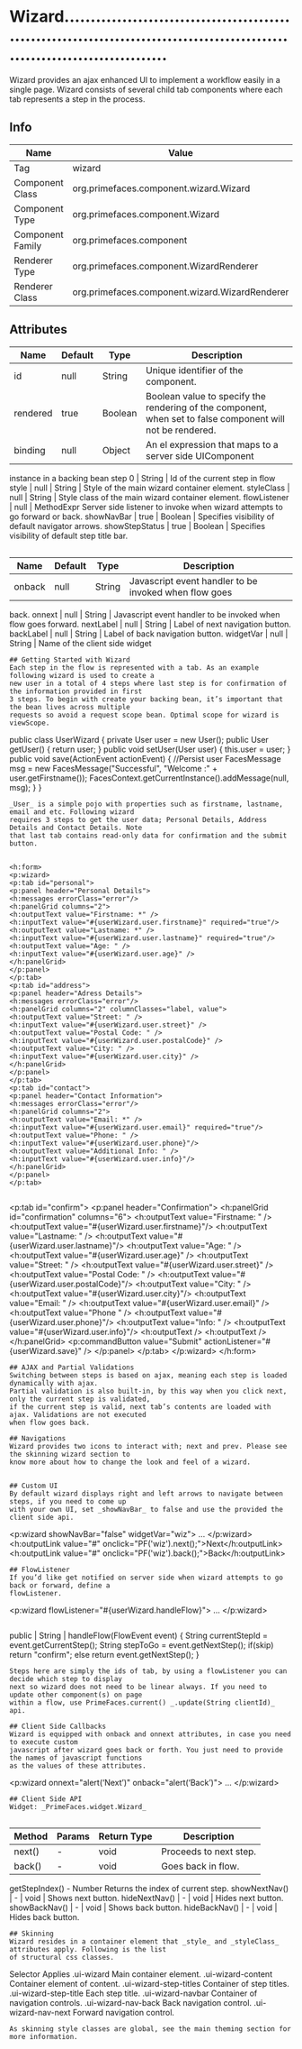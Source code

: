# Wizard..............................................................................................................................

Wizard provides an ajax enhanced UI to implement a workflow easily in a single page. Wizard
consists of several child tab components where each tab represents a step in the process.

## Info

| Name | Value |
| - | - |
| Tag | wizard
| Component Class | org.primefaces.component.wizard.Wizard
| Component Type | org.primefaces.component.Wizard
| Component Family | org.primefaces.component |
| Renderer Type | org.primefaces.component.WizardRenderer
| Renderer Class | org.primefaces.component.wizard.WizardRenderer

## Attributes

| Name | Default | Type | Description | 
| --- | --- | --- | --- |
id | null | String | Unique identifier of the component.
rendered | true | Boolean | Boolean value to specify the rendering of the component, when set to false component will not be rendered.
binding | null | Object | An el expression that maps to a server side UIComponent
instance in a backing bean
step 0 | String | Id of the current step in flow
style | null | String | Style of the main wizard container element.
styleClass | null | String | Style class of the main wizard container element.
flowListener | null | MethodExpr Server side listener to invoke when wizard attempts to go
forward or back.
showNavBar | true | Boolean | Specifies visibility of default navigator arrows.
showStepStatus | true | Boolean | Specifies visibility of default step title bar.
```

```
| Name | Default | Type | Description | 
| --- | --- | --- | --- |
onback | null | String | Javascript event handler to be invoked when flow goes
back.
onnext | null | String | Javascript event handler to be invoked when flow goes
forward.
nextLabel | null | String | Label of next navigation button.
backLabel | null | String | Label of back navigation button.
widgetVar | null | String | Name of the client side widget
```
## Getting Started with Wizard
Each step in the flow is represented with a tab. As an example following wizard is used to create a
new user in a total of 4 steps where last step is for confirmation of the information provided in first
3 steps. To begin with create your backing bean, it’s important that the bean lives across multiple
requests so avoid a request scope bean. Optimal scope for wizard is viewScope.

```
public class UserWizard {
private User user = new User();
public User getUser() {
return user;
}
public void setUser(User user) {
this.user = user;
}
public void save(ActionEvent actionEvent) {
//Persist user
FacesMessage msg = new FacesMessage("Successful",
"Welcome :" + user.getFirstname());
FacesContext.getCurrentInstance().addMessage(null, msg);
}
}
```
_User_ is a simple pojo with properties such as firstname, lastname, email and etc. Following wizard
requires 3 steps to get the user data; Personal Details, Address Details and Contact Details. Note
that last tab contains read-only data for confirmation and the submit button.


<h:form>
<p:wizard>
<p:tab id="personal">
<p:panel header="Personal Details">
<h:messages errorClass="error"/>
<h:panelGrid columns="2">
<h:outputText value="Firstname: *" />
<h:inputText value="#{userWizard.user.firstname}" required="true"/>
<h:outputText value="Lastname: *" />
<h:inputText value="#{userWizard.user.lastname}" required="true"/>
<h:outputText value="Age: " />
<h:inputText value="#{userWizard.user.age}" />
</h:panelGrid>
</p:panel>
</p:tab>
<p:tab id="address">
<p:panel header="Adress Details">
<h:messages errorClass="error"/>
<h:panelGrid columns="2" columnClasses="label, value">
<h:outputText value="Street: " />
<h:inputText value="#{userWizard.user.street}" />
<h:outputText value="Postal Code: " />
<h:inputText value="#{userWizard.user.postalCode}" />
<h:outputText value="City: " />
<h:inputText value="#{userWizard.user.city}" />
</h:panelGrid>
</p:panel>
</p:tab>
<p:tab id="contact">
<p:panel header="Contact Information">
<h:messages errorClass="error"/>
<h:panelGrid columns="2">
<h:outputText value="Email: *" />
<h:inputText value="#{userWizard.user.email}" required="true"/>
<h:outputText value="Phone: " />
<h:inputText value="#{userWizard.user.phone}"/>
<h:outputText value="Additional Info: " />
<h:inputText value="#{userWizard.user.info}"/>
</h:panelGrid>
</p:panel>
</p:tab>


```
<p:tab id="confirm">
<p:panel header="Confirmation">
<h:panelGrid id="confirmation" columns="6">
<h:outputText value="Firstname: " />
<h:outputText value="#{userWizard.user.firstname}"/>
<h:outputText value="Lastname: " />
<h:outputText value="#{userWizard.user.lastname}"/>
<h:outputText value="Age: " />
<h:outputText value="#{userWizard.user.age}" />
<h:outputText value="Street: " />
<h:outputText value="#{userWizard.user.street}" />
<h:outputText value="Postal Code: " />
<h:outputText value="#{userWizard.user.postalCode}"/>
<h:outputText value="City: " />
<h:outputText value="#{userWizard.user.city}"/>
<h:outputText value="Email: " />
<h:outputText value="#{userWizard.user.email}" />
<h:outputText value="Phone " />
<h:outputText value="#{userWizard.user.phone}"/>
<h:outputText value="Info: " />
<h:outputText value="#{userWizard.user.info}"/>
<h:outputText />
<h:outputText />
</h:panelGrid>
<p:commandButton value="Submit" actionListener="#{userWizard.save}" />
</p:panel>
</p:tab>
</p:wizard>
</h:form>
```
## AJAX and Partial Validations
Switching between steps is based on ajax, meaning each step is loaded dynamically with ajax.
Partial validation is also built-in, by this way when you click next, only the current step is validated,
if the current step is valid, next tab’s contents are loaded with ajax. Validations are not executed
when flow goes back.

## Navigations
Wizard provides two icons to interact with; next and prev. Please see the skinning wizard section to
know more about how to change the look and feel of a wizard.


## Custom UI
By default wizard displays right and left arrows to navigate between steps, if you need to come up
with your own UI, set _showNavBar_ to false and use the provided the client side api.

```
<p:wizard showNavBar="false" widgetVar="wiz">
...
</p:wizard>
<h:outputLink value="#" onclick="PF('wiz').next();">Next</h:outputLink>
<h:outputLink value="#" onclick="PF('wiz').back();">Back</h:outputLink>
```
## FlowListener
If you’d like get notified on server side when wizard attempts to go back or forward, define a
flowListener.

```
<p:wizard flowListener="#{userWizard.handleFlow}">
...
</p:wizard>
```
```
public | String | handleFlow(FlowEvent event) {
String currentStepId = event.getCurrentStep();
String stepToGo = event.getNextStep();
if(skip)
return "confirm";
else
return event.getNextStep();
}
```
Steps here are simply the ids of tab, by using a flowListener you can decide which step to display
next so wizard does not need to be linear always. If you need to update other component(s) on page
within a flow, use PrimeFaces.current() _.update(String clientId)_ api.

## Client Side Callbacks
Wizard is equipped with onback and onnext attributes, in case you need to execute custom
javascript after wizard goes back or forth. You just need to provide the names of javascript functions
as the values of these attributes.

```
<p:wizard onnext="alert(‘Next’)" onback="alert(‘Back’)">
...
</p:wizard>
```
## Client Side API
Widget: _PrimeFaces.widget.Wizard_


```
| Method | Params | Return Type | Description | 
| --- | --- | --- | --- | 
next() | - | void | Proceeds to next step.
back() | - | void | Goes back in flow.
getStepIndex() - Number Returns the index of current step.
showNextNav() | - | void | Shows next button.
hideNextNav() | - | void | Hides next button.
showBackNav() | - | void | Shows back button.
hideBackNav() | - | void | Hides back button.
```
## Skinning
Wizard resides in a container element that _style_ and _styleClass_ attributes apply. Following is the list
of structural css classes.

```
Selector Applies
.ui-wizard Main container element.
.ui-wizard-content Container element of content.
.ui-wizard-step-titles Container of step titles.
.ui-wizard-step-title Each step title.
.ui-wizard-navbar Container of navigation controls.
.ui-wizard-nav-back Back navigation control.
.ui-wizard-nav-next Forward navigation control.
```
As skinning style classes are global, see the main theming section for more information.

